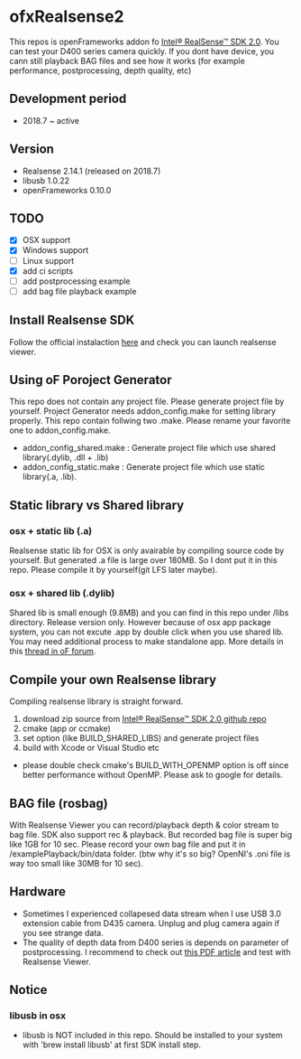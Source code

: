 # ofxRealsense2
This repos is openFrameworks addon fo [Intel® RealSense™ SDK 2.0](https://github.com/IntelRealSense/librealsense). You can test your D400 series camera quickly. If you dont have device, you cann still playback BAG files and see how it works (for example performance, postprocessing, depth quality, etc)

## Development period
- 2018.7 ~ active

## Version
- Realsense 2.14.1 (released on 2018.7)
- libusb 1.0.22
- openFrameworks 0.10.0

## TODO
- [x] OSX support
- [x] Windows support
- [ ] Linux support
- [x] add ci scripts
- [ ] add postprocessing example
- [ ] add bag file playback example

## Install Realsense SDK
Follow the official instalaction [here](https://realsense.intel.com/sdk-2/) and check you can launch realsense viewer.

## Using oF Poroject Generator

This repo does not contain any project file. Please generate project file by yourself.
Project Generator needs addon_config.make for setting library properly. This repo contain follwing two .make. Please rename your favorite one to addon_config.make.

- addon_config_shared.make : Generate project file which use shared library(.dylib, .dll + .lib)
- addon_config_static.make : Generate project file which use static library(.a, .lib). 

## Static library vs Shared library

### osx + static lib (.a)
Realsense static lib for OSX is only avairable by compiling source code by yourself.
But generated .a file is large over 180MB. So I dont put it in this repo. Please compile it by yourself(git LFS later maybe).

### osx + shared lib (.dylib)
Shared lib is small enough (9.8MB) and you can find in this repo under /libs directory. Release version only. However because of osx app package system, you can not excute .app by double click when you use shared lib. You may need additional process to make standalone app. More details in this [thread in oF forum](https://forum.openframeworks.cc/t/dynamic-libraries-for-osx-addon/19908/11
).

## Compile your own Realsense library
Compiling realsense library is straight forward.
1. download zip source from [Intel® RealSense™ SDK 2.0 github repo](https://github.com/IntelRealSense/librealsense)
2. cmake (app or ccmake)
3. set option (like BUILD_SHARED_LIBS) and generate project files
4. build with Xcode or Visual Studio etc
* please double check cmake's BUILD_WITH_OPENMP option is off since better performance without OpenMP. Please ask to google for details.

## BAG file (rosbag)
With Realsense Viewer you can record/playback depth & color stream to bag file. SDK also support rec & playback. But recorded bag file is super big like 1GB for 10 sec. Please record your own bag file and put it in /examplePlayback/bin/data folder. (btw why it's so big? OpenNI's .oni file is way too small like 30MB for 10 sec).

## Hardware
- Sometimes I experienced collapesed data stream when I use USB 3.0 extension cable from D435 camera.
Unplug and plug camera again if you see strange data.
- The quality of depth data from D400 series is depends on parameter of postprocessing. I recommend to check out [this PDF article](https://realsense.intel.com/wp-content/uploads/sites/63/BKM-For-Tuning-D435-and-D415-Cameras-Webinar_Rev3.pdf) and test with Realsense Viewer. 

## Notice
### libusb in osx
- libusb is NOT included in this repo. Should be installed to your system with 'brew install libusb' at first SDK install step.